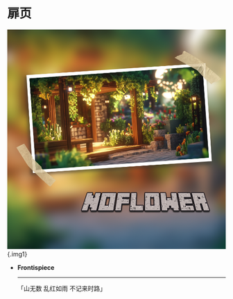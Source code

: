 # 扉页

<div class="grid cards" markdown>

![Noflower notebook](./Noflower%20notebook.png){.img1}

- __Frontispiece__

    ---

    「山无数 乱红如雨  不记来时路」

</div>

